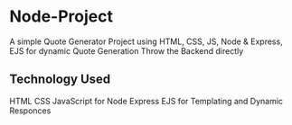 # Node-Project
A simple Quote Generator Project using HTML, CSS, JS, Node &amp; Express, EJS for dynamic Quote Generation Throw the Backend directly

## Technology Used 
HTML
CSS
JavaScript for Node
Express
EJS for Templating and Dynamic Responces
